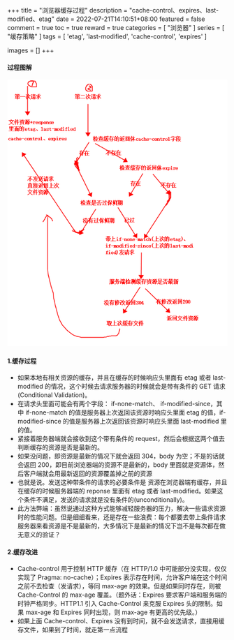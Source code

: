+++
title = "浏览器缓存过程"
description = "cache-control、expires、last-modified、etag"
date = 2022-07-21T14:10:51+08:00
featured = false
comment = true
toc = true
reward = true
categories = [
  "浏览器"
]
series = [
  "缓存策略"
]
tags = [
  'etag',
  'last-modified',
  'cache-control',
  'expires'
]

images = []
+++

<!--more-->

#### 过程图解

![缓存过程](images/cache.png)

#### 1.缓存过程

- 如果本地有相关资源的缓存，并且在缓存的时候响应头里面有 etag 或者 last-modified 的情况，这个时候去请求服务器的时候就会是带有条件的 GET 请求(Conditional Validation)。
- 在请求头里面可能会有两个字段： if-none-match、 if-modified-since，其中 if-none-match 的值是服务器上次返回该资源时响应头里面 etag 的值，if-modified-since 的值是服务器上次返回该资源时响应头里面 last-modified 里的值。
- 紧接着服务器端就会接收到这个带有条件的 request，然后会根据这两个值去判断缓存的资源是否是最新的。
- 如果没问题，即资源是最新的情况下就会返回 304，body 为空；不是的话就会返回 200，即目前浏览器端的资源不是最新的，body 里面就是资源体，然后客户端就会用最新返回的资源覆盖掉之前的资源
- 也就是说。发送这种带条件的请求的必要条件是 资源在浏览器端有缓存，并且在缓存的时候服务器端的 reponse 里面有 etag 或者 last-modified。如果这个条件不满足，发送的请求就是没有条件的(unconditionally)。
- 此方法弊端：虽然说通过这种方式能够减轻服务器的压力，解决一些请求资源时的性能问题。但是细细看来，还是存在一些浪费：每个都要去带上条件请求服务器来看资源是不是最新的，大多情况下是最新的情况下岂不是每次都在做无意义的验证？

#### 2.缓存改进

- Cache-control 用于控制 HTTP 缓存（在 HTTP/1.0 中可能部分没实现，仅仅实现了 Pragma: no-cache）；Expires 表示存在时间，允许客户端在这个时间之前不去检查（发请求），等同 max-age 的效果。但是如果同时存在，则被 Cache-Control 的 max-age 覆盖。（题外话：Expires 要求客户端和服务端的时钟严格同步。HTTP1.1 引入 Cache-Control 来克服 Expires 头的限制。如果 max-age 和 Expires 同时出现，则 max-age 有更高的优先级。）
- 如果上面 Cache-control、Expires 没有到时间，就不会发送请求，直接用缓存文件，如果到了时间，就走第一点流程

